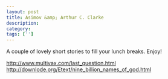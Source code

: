 ```yaml
---
layout: post
title: Asimov &amp; Arthur C. Clarke
description: 
category:
tags: ['']
---
```


A couple of lovely short stories to fill your lunch breaks.
Enjoy!

http://www.multivax.com/last_question.html
http://downlode.org/Etext/nine_billion_names_of_god.html